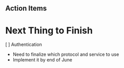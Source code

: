 ## Action Items
# Next Thing to Finish
[ ] Authentication
  - Need to finalize which protocol and service to use
  - Implement it by end of June